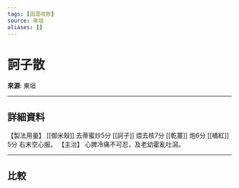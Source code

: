 ```yaml
---
tags: [固澀收斂]
source: 東垣
aliases: []
---
```


# 訶子散

**來源**: 東垣  

---

## 詳細資料
【製法用量】 [[御米殼]] 去蒂蜜炒5分 [[訶子]] 煨去核7分 [[乾薑]] 炮6分 [[橘紅]] 5分
右末空心服。
【主治】
心脾冷痛不可忍，及老幼霍亂吐瀉。

---

## 比較
